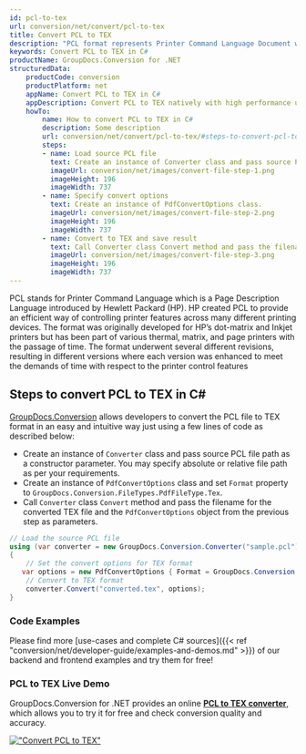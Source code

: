 ```yaml
---
id: pcl-to-tex
url: conversion/net/convert/pcl-to-tex
title: Convert PCL to TEX
description: "PCL format represents Printer Command Language Document with .pcl extension. Learn how to convert PCL to TEX file programmatically in C# language using GroupDocs.Conversion for .NET library."
keywords: Convert PCL to TEX in C#
productName: GroupDocs.Conversion for .NET
structuredData:
    productCode: conversion
    productPlatform: net
    appName: Convert PCL to TEX in C#
    appDescription: Convert PCL to TEX natively with high performance using C# language and server side GroupDocs.Conversion for .NET APIs, without the use of any software like Microsoft or Open Office.
    howTo:
        name: How to convert PCL to TEX in C# 
        description: Some description
        url: conversion/net/convert/pcl-to-tex/#steps-to-convert-pcl-to-tex-in-c
        steps:
        - name: Load source PCL file 
          text: Create an instance of Converter class and pass source PCL file path as a constructor parameter. You may specify absolute or relative file path as per your requirements. 
          imageUrl: conversion/net/images/convert-file-step-1.png
          imageHeight: 196
          imageWidth: 737
        - name: Specify convert options 
          text: Create an instance of PdfConvertOptions class.
          imageUrl: conversion/net/images/convert-file-step-2.png
          imageHeight: 196
          imageWidth: 737
        - name: Convert to TEX and save result 
          text: Call Converter class Convert method and pass the filename for the converted HTML file and the PdfConvertOptions object from the previous step as parameters.
          imageUrl: conversion/net/images/convert-file-step-3.png
          imageHeight: 196
          imageWidth: 737
---
```


PCL stands for Printer Command Language which is a Page Description Language introduced by Hewlett Packard (HP). HP created PCL to provide an efficient way of controlling printer features across many different printing devices. The format was originally developed for HP’s dot-matrix and Inkjet printers but has been part of various thermal, matrix, and page printers with the passage of time. The format underwent several different revisions, resulting in different versions where each version was enhanced to meet the demands of time with respect to the printer control features

## Steps to convert PCL to TEX in C#

[GroupDocs.Conversion](https://products.groupdocs.com/conversion/net) allows developers to convert the PCL file to TEX format in an easy and intuitive way just using a few lines of code as described below:

* Create an instance of `Converter` class and pass source PCL file path as a constructor parameter. You may specify absolute or relative file path as per your requirements. 
* Create an instance of `PdfConvertOptions` class and set `Format` property to `GroupDocs.Conversion.FileTypes.PdfFileType.Tex`.
* Call `Converter` class `Convert` method and pass the filename for the converted TEX file and the `PdfConvertOptions` object from the previous step as parameters.

```csharp
// Load the source PCL file
using (var converter = new GroupDocs.Conversion.Converter("sample.pcl"))
{
    // Set the convert options for TEX format
   var options = new PdfConvertOptions { Format = GroupDocs.Conversion.FileTypes.PdfFileType.Tex };
    // Convert to TEX format
    converter.Convert("converted.tex", options);
}
```

### Code Examples

Please find more [use-cases and complete C# sources]({{< ref "conversion/net/developer-guide/examples-and-demos.md" >}}) of our backend and frontend examples and try them for free!

### PCL to TEX Live Demo

GroupDocs.Conversion for .NET provides an online [**PCL to TEX converter**](https://products.groupdocs.app/conversion/pcl-to-tex), which allows you to try it for free and check conversion quality and accuracy.

[!["Convert PCL to TEX"](conversion/net/images/convert-to-tex/convert-pcl-to-tex.png)](https://products.groupdocs.app/conversion/pcl-to-tex)